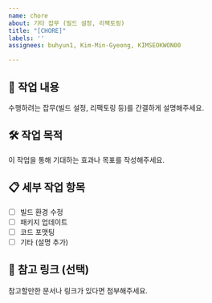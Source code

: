 ```yaml
---
name: chore
about: 기타 잡무 (빌드 설정, 리팩토링)
title: "[CHORE]"
labels: ''
assignees: buhyun1, Kim-Min-Gyeong, KIMSEOKWON00

---
```


## 🧹 작업 내용
수행하려는 잡무(빌드 설정, 리팩토링 등)를 간결하게 설명해주세요.

## 🛠️ 작업 목적
이 작업을 통해 기대하는 효과나 목표를 작성해주세요.

## 📋 세부 작업 항목
- [ ] 빌드 환경 수정
- [ ] 패키지 업데이트
- [ ] 코드 포맷팅
- [ ] 기타 (설명 추가)

## 🔗 참고 링크 (선택)
참고할만한 문서나 링크가 있다면 첨부해주세요.
